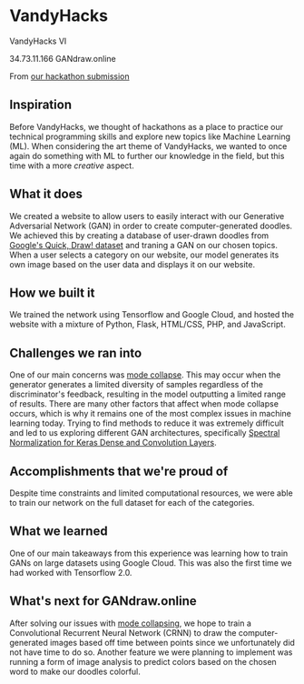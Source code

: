 # VandyHacks
VandyHacks VI

34.73.11.166
GANdraw.online

From [our hackathon submission](https://devpost.com/software/drawit-ml)

## Inspiration
Before VandyHacks, we thought of hackathons as a place to practice our technical programming skills and explore new topics like Machine Learning (ML). When considering the art theme of VandyHacks, we wanted to once again do something with ML to further our knowledge in the field, but this time with a more _creative_ aspect.

## What it does
We created a website to allow users to easily interact with our Generative Adversarial Network (GAN) in order to create computer-generated doodles. We achieved this by creating a database of user-drawn doodles from [Google's Quick, Draw! dataset](https://quickdraw.withgoogle.com/data) and traning a GAN on our chosen topics. When a user selects a category on our website, our model generates its own image based on the user data and displays it on our website.

## How we built it
We trained the network using Tensorflow and Google Cloud, and hosted the website with a mixture of Python, Flask, HTML/CSS, PHP, and JavaScript.

## Challenges we ran into
One of our main concerns was [mode collapse](https://medium.com/@jonathan_hui/gan-why-it-is-so-hard-to-train-generative-advisory-networks-819a86b3750b). This may occur when the generator generates a limited diversity of samples regardless of the discriminator's feedback, resulting in the model outputting a limited range of results. There are many other factors that affect when mode collapse occurs, which is why it remains one of the most complex issues in machine learning today. Trying to find methods to reduce it was extremely difficult and led to us exploring different GAN architectures, specifically [Spectral Normalization for Keras Dense and Convolution Layers](https://github.com/IShengFang/SpectralNormalizationKeras).

## Accomplishments that we're proud of
Despite time constraints and limited computational resources, we were able to train our network on the full dataset for each of the categories. 

## What we learned
One of our main takeaways from this experience was learning how to train GANs on large datasets using Google Cloud. This was also the first time we had worked with Tensorflow 2.0. 

## What's next for GANdraw.online
After solving our issues with [mode collapsing](https://medium.com/@jonathan_hui/gan-why-it-is-so-hard-to-train-generative-advisory-networks-819a86b3750b), we hope to train a Convolutional Recurrent Neural Network (CRNN) to draw the computer-generated images based off time between points since we unfortunately did not have time to do so. Another feature we were planning to implement was running a form of image analysis to predict colors based on the chosen word to make our doodles colorful.
